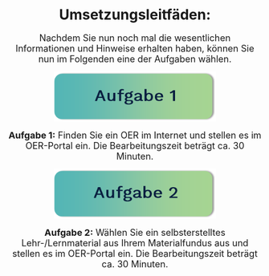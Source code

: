 <center>
  
# Umsetzungsleitfäden:

<font size="4">Nachdem Sie nun noch mal die wesentlichen Informationen und Hinweise erhalten haben, können Sie nun im Folgenden eine der Aufgaben wählen.</font>

<a href="task1.md">
  <img src="images/aufgabe1.png" height="100" titel="Aufgabe 1: Finden Sie ein OER im Internet und stellen es im OER-Portal ein. Die Bearbeitungszeit beträgt ca. 30 Minuten."/>
</a>

<font size="4">**Aufgabe 1:** Finden Sie ein OER im Internet und stellen es im OER-Portal ein. Die Bearbeitungszeit beträgt ca. 30 Minuten.</font>

<a href="task2.md">
  <img src="images/aufgabe2.png" height="100" titel="Aufgabe 2: Wählen Sie ein selbsterstelltes Lehr-/Lernmaterial aus Ihrem Materialfundus aus und stellen es im OER-Portal ein. Die Bearbeitungszeit beträgt ca. 30 Minuten."/>
</a>

<font size="4">**Aufgabe 2:** Wählen Sie ein selbsterstelltes Lehr-/Lernmaterial aus Ihrem Materialfundus aus und stellen es im OER-Portal ein. Die Bearbeitungszeit beträgt ca. 30 Minuten.</font>

</center>
